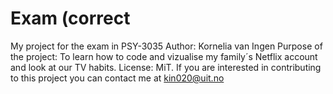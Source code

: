 # Exam (correct
My project for the exam in PSY-3035
Author: Kornelia van Ingen
Purpose of the project: To learn how to code and vizualise my family´s Netflix account and look at our TV habits. 
License: MiT. 
If you are interested in contributing to this project you can contact me at kin020@uit.no
